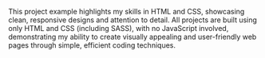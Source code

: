 This project example highlights my skills in HTML and CSS, showcasing clean, responsive designs and attention to detail. All projects are built using only HTML and CSS (including SASS), with no JavaScript involved, demonstrating my ability to create visually appealing and user-friendly web pages through simple, efficient coding techniques.
